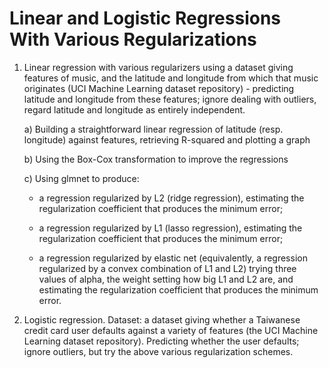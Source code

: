 # Linear and Logistic Regressions With Various Regularizations

1. Linear regression with various regularizers using a dataset giving features of music, and the latitude and longitude from which that music originates (UCI Machine Learning dataset repository) - predicting latitude and longitude from these features; ignore dealing with outliers, regard latitude and longitude as entirely independent.

    a) Building a straightforward linear regression of latitude (resp. longitude) against features, retrieving R-squared and plotting a graph

    b) Using the Box-Cox transformation to improve the regressions

    c) Using glmnet to produce:

    - a regression regularized by L2 (ridge regression), estimating the regularization coefficient that produces the minimum error;

    - a regression regularized by L1 (lasso regression), estimating the regularization coefficient that produces the minimum error;

    - a regression regularized by elastic net (equivalently, a regression regularized by a convex combination of L1 and L2) trying three values of alpha, the weight setting how big L1 and L2 are, and estimating the regularization coefficient that produces the minimum error.


2. Logistic regression. Dataset: a dataset giving whether a Taiwanese credit card user defaults against a variety of features (the UCI Machine Learning dataset repository). Predicting whether the user defaults; ignore outliers, but try the above various regularization schemes.
